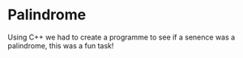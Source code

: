 # Palindrome
Using C++ we had to create a programme to see if a senence was a palindrome, this was a fun task!
